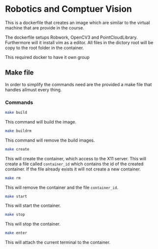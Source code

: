 # Robotics and Comptuer Vision

This is a dockerfile that creates an image which are similar to the virtual
machine that are provide in the course. 

The dockerfile setups Robwork, OpenCV3 and PointCloudLibrary. Furthermore will
it install vim as a editor. All files in the dictory root will be copy to the
root folder in the container. 


This required docker to have it own group
## Make file
In order to simplify the commands need are the provided a make file that
handles allmust every thing. 

### Commands 

``` bash
make build
```
This command will build the image.

``` bash
make buildrm
```
This command will remove the build images.

``` bash
make create
```

This will create the container, which access to the X11 server. This will
create a file called `container_id` which contains the id of the created
container. If the file already exists it will not create a new container. 

``` bash
make rm
```
This will remove the container and the file `container_id`.

``` bash
make start
```
This will start the container.

``` bash
make stop
```
This will stop the container.

``` bash
make enter
```
This will attach the current terminal to the container.


